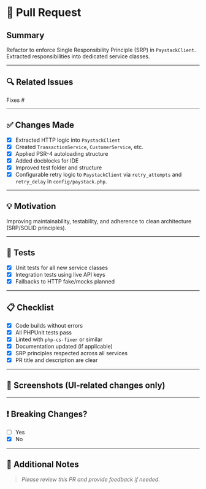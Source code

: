 # 🚀 Pull Request

## Summary

<!-- Describe the change you're introducing -->
Refactor to enforce Single Responsibility Principle (SRP) in `PaystackClient`. Extracted responsibilities into dedicated service classes.

---

## 🔍 Related Issues

<!-- e.g., Fixes #12, Closes #45 -->
Fixes #<!-- issue number -->

---

## ✅ Changes Made

- [x] Extracted HTTP logic into `PaystackClient`
- [x] Created `TransactionService`, `CustomerService`, etc.
- [x] Applied PSR-4 autoloading structure
- [x] Added docblocks for IDE
- [x] Improved test folder and structure
- [x] Configurable retry logic to `PaystackClient` via `retry_attempts` and `retry_delay` in `config/paystack.php`.
---

## 💡 Motivation

<!-- Why is this change needed? -->
Improving maintainability, testability, and adherence to clean architecture (SRP/SOLID principles).

---

## 🧪 Tests

<!-- What did you test or automate? -->
- [x] Unit tests for all new service classes
- [x] Integration tests using live API keys
- [x] Fallbacks to HTTP fake/mocks planned

---

## 📋 Checklist

- [x] Code builds without errors
- [x] All PHPUnit tests pass
- [x] Linted with `php-cs-fixer` or similar
- [x] Documentation updated (if applicable)
- [x] SRP principles respected across all services
- [x] PR title and description are clear

---

## 📸 Screenshots (UI-related changes only)

<!-- Add before/after screenshots if applicable -->

---

## ❗ Breaking Changes?

- [ ] Yes
- [x] No

<!-- If yes, describe what's breaking and how to migrate -->

---

## 💬 Additional Notes

<!-- Anything else the reviewers should know? -->

> _Please review this PR and provide feedback if needed._
